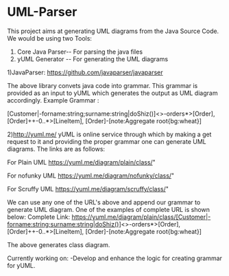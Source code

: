 # UML-Parser

This project aims at generating UML diagrams from the Java Source Code. We would be using two Tools:
1) Core Java Parser-- For parsing the java files
2) yUML Generator -- For generating the UML diagrams

1)JavaParser: https://github.com/javaparser/javaparser

The above library convets java code into grammar. This grammar is provided as an input to yUML which generates the output as UML diagram accordingly.
Example Grammar : 

[Customer|-forname:string;surname:string|doShiz()]<>-orders*>[Order], [Order]++-0..*>[LineItem], [Order]-[note:Aggregate root{bg:wheat}]

2)http://yuml.me/
yUML is online service through which by making a get request to it and providing the proper grammar one can generate UML diagrams. The links are as follows:

For Plain UML
https://yuml.me/diagram/plain/class/"

For nofunky UML
https://yuml.me/diagram/nofunky/class/"	

For Scruffy UML
https://yuml.me/diagram/scruffy/class/"

We can use any one of the URL's above and append our grammar to generate UML diagram. One of the examples of complete URL is shown below:
Complete Link:
https://yuml.me/diagram/plain/class/[Customer|-forname:string;surname:string|doShiz()]<>-orders*>[Order], [Order]++-0..*>[LineItem], [Order]-[note:Aggregate root{bg:wheat}]

The above generates class diagram.


Currently working on:
-Develop and enhance the logic for creating grammar for yUML.
